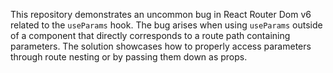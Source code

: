 This repository demonstrates an uncommon bug in React Router Dom v6 related to the `useParams` hook. The bug arises when using `useParams` outside of a component that directly corresponds to a route path containing parameters. The solution showcases how to properly access parameters through route nesting or by passing them down as props.